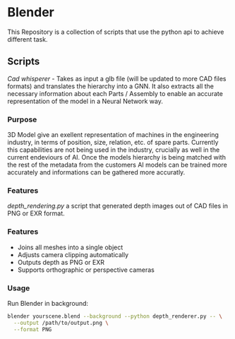 # Blender

This Repository is a collection of scripts that use the python api to achieve different task. 

## Scripts
*Cad whisperer* - Takes as input a glb file (will be updated to more CAD files formats) and translates the hierarchy into a GNN. It also extracts all the necessary information about each Parts / Assembly to enable an accurate representation of the model in a Neural Network way. 
### Purpose 
3D Model give an exellent representation of machines in the engineering industry, in terms of position, size, relation, etc. of spare parts. Currently this capabilities are not being used in the industry, crucially as well in the current endeviours of AI. Once the models hierarchy is being matched with the rest of the metadata from the customers AI models can be trained more accurately and informations can be gathered more accuratly. 
### Features 


*depth_rendering.py* a script that generated depth images out of CAD files in PNG or EXR format.
### Features

- Joins all meshes into a single object
- Adjusts camera clipping automatically
- Outputs depth as PNG or EXR
- Supports orthographic or perspective cameras

### Usage

Run Blender in background:

```bash
blender yourscene.blend --background --python depth_renderer.py -- \
  --output /path/to/output.png \
  --format PNG 
